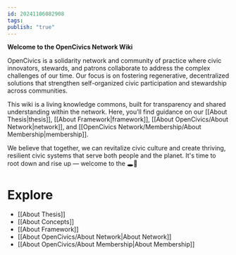 ```yaml
---
id: 20241106082908
tags: 
publish: "true"
---
```

**Welcome to the OpenCivics Network Wiki**

OpenCivics is a solidarity network and community of practice where civic innovators, stewards, and patrons collaborate to address the complex challenges of our time. Our focus is on fostering regenerative, decentralized solutions that strengthen self-organized civic participation and stewardship across communities. 

This wiki is a living knowledge commons, built for transparency and shared understanding within the network. Here, you’ll find guidance on our [[About Thesis|thesis]], [[About Framework|framework]], [[About OpenCivics/About Network|network]], and [[OpenCivics Network/Membership/About Membership|membership]].

We believe that together, we can revitalize civic culture and create thriving, resilient civic systems that serve both people and the planet. It's time to root down and rise up — welcome to the 🕳️🐇

# Explore

- [[About Thesis]]
- [[About Concepts]]
- [[About Framework]]
- [[About OpenCivics/About Network|About Network]]
- [[About OpenCivics/About Membership|About Membership]]


